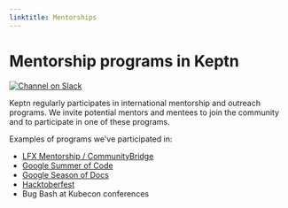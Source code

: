 ```yaml
---
linktitle: Mentorships
---
```


# Mentorship programs in Keptn

[![Channel on Slack](https://img.shields.io/badge/Slack-%23advocacy--and--outreach-green)](https://keptn.sh/community/#slack)

Keptn regularly participates in international mentorship and outreach programs.
We invite potential mentors and mentees to join the community and
to participate in one of these programs.

Examples of programs we've participated in:

- [LFX Mentorship / CommunityBridge](./lfx-mentorship)
- [Google Summer of Code](./gsoc/)
- [Google Season of Docs](./gsod)
- [Hacktoberfest](https://hacktoberfest.digitalocean.com/)
- Bug Bash at Kubecon conferences

